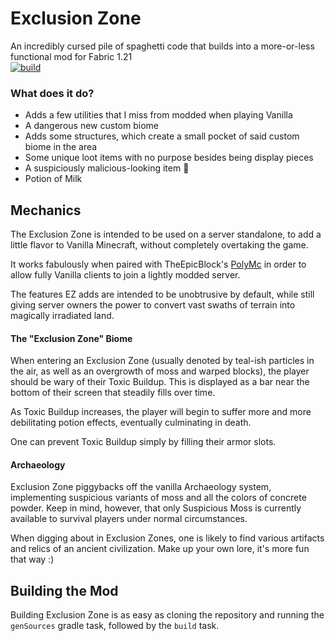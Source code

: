 # Exclusion Zone
An incredibly cursed pile of spaghetti code that builds into a more-or-less functional mod for Fabric 1.21  
[![build](https://github.com/kd8lvt/exclusionzone/actions/workflows/build.yml/badge.svg)](https://github.com/kd8lvt/exclusionzone/actions/workflows/build.yml)

### What does it do?
- Adds a few utilities that I miss from modded when playing Vanilla
- A dangerous new custom biome
- Adds some structures, which create a small pocket of said custom biome in the area
- Some unique loot items with no purpose besides being display pieces
- A suspiciously malicious-looking item :eyes:
- Potion of Milk

## Mechanics
The Exclusion Zone is intended to be used on a server standalone, to add a little flavor to Vanilla Minecraft, without
completely overtaking the game.

It works fabulously when paired with TheEpicBlock's [PolyMc](https://github.com/TheEpicBlock/PolyMc) in order to allow
fully Vanilla clients to join a lightly modded server.

The features EZ adds are intended to be unobtrusive by default,
while still giving server owners the power to convert vast swaths of terrain into magically irradiated land. 

#### The "Exclusion Zone" Biome
When entering an Exclusion Zone (usually denoted by teal-ish particles in the air, as well as an overgrowth of moss and warped blocks),
the player should be wary of their Toxic Buildup. This is displayed as a bar near the bottom of their screen that steadily fills over time.

As Toxic Buildup increases, the player will begin to suffer more and more debilitating potion effects, eventually culminating in death.

One can prevent Toxic Buildup simply by filling their armor slots.

#### Archaeology
Exclusion Zone piggybacks off the vanilla Archaeology system, implementing suspicious variants of moss and all the colors of concrete powder.
Keep in mind, however, that only Suspicious Moss is currently available to survival players under normal circumstances. 

When digging about in Exclusion Zones, one is likely to find various artifacts and relics of an ancient civilization. Make up your own lore,
it's more fun that way :)


## Building the Mod
Building Exclusion Zone is as easy as cloning the repository and running the `genSources` gradle task, followed by the `build` task.
